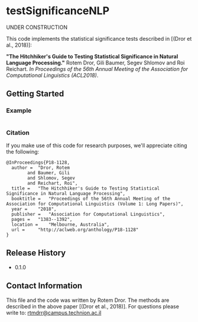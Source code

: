 # testSignificanceNLP
UNDER CONSTRUCTION

This code implements the statistical significance tests described in [(Dror et al., 2018)]:

**"The Hitchhiker's Guide to Testing Statistical Significance in Natural Language Processing."** Rotem Dror, Gili Baumer, Segev Shlomov and Roi Reichart. *In Proceedings of the 56th Annual Meeting of the Association for Computational Linguistics (ACL2018)*.


## Getting Started 


### Example
```

```

### Citation
If you make use of this code for research purposes, we'll appreciate citing the following:
```
@InProceedings{P18-1128,
  author = 	"Dror, Rotem
		and Baumer, Gili
		and Shlomov, Segev
		and Reichart, Roi",
  title = 	"The Hitchhiker's Guide to Testing Statistical Significance in Natural Language Processing",
  booktitle = 	"Proceedings of the 56th Annual Meeting of the Association for Computational Linguistics (Volume 1: Long Papers)",
  year = 	"2018",
  publisher = 	"Association for Computational Linguistics",
  pages = 	"1383--1392",
  location = 	"Melbourne, Australia",
  url = 	"http://aclweb.org/anthology/P18-1128"
}
```


## Release History
* 0.1.0 

## Contact Information
This file and the code was written by Rotem Dror. The methods are described in the above paper [(Dror et al., 2018)]. For questions please write to: rtmdrr@campus.technion.ac.il



